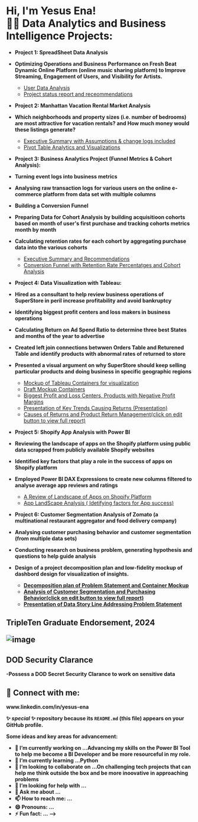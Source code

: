 <h1>Hi, I'm Yesus Ena! <br/><a 

<h2>👨‍💻 Data Analytics and Business Intelligence Projects:</h2>

- <b>Project 1: SpreadSheet Data Analysis
- Optimizing Operations and Business Performance on Fresh Beat Dynamic Online  Platform (online music sharing platform) to Improve Streaming, Engagement of Users, and Visibility for Artists.</b>
  - [User Data Analysis](https://docs.google.com/spreadsheets/d/1cD7Boge2K6DJ3aTJQ6-l615oshyRUdm3kEcFbZwJkaw/edit?usp=sharing)
  - [Project status report and receommendations](https://docs.google.com/document/d/1lJVfLP8kztqAxxQishqC4Ci6aUZw_8x7b0B2o6B-X5g/edit?usp=sharing)
    
    
- <b> Project 2: Manhattan Vacation Rental Market Analysis
- Which neighborhoods and property sizes (i.e. number of bedrooms) are most attractive for vacation rentals? and How much money would these listings generate?</b>
  - [Executive Summary with Assumptions & change logs included](https://docs.google.com/spreadsheets/d/1z9C0dAn7hjvEZ-z9EcpFhvgfeZJmWFlcZr51ZMv4Ggg/edit?usp=sharing)
  - [Pivot Table Analytics and Visualizations](https://docs.google.com/spreadsheets/d/1z9C0dAn7hjvEZ-z9EcpFhvgfeZJmWFlcZr51ZMv4Ggg/edit?usp=sharing)
  
  
- <b>Project 3: Business Analytics Project (Funnel Metrics & Cohort Analysis):
- Turning event logs into business metrics
- Analysing raw transaction logs for various users on the online e-commerce platform from data set with multiple columns
- Building a Conversion Funnel 
- Preparing Data for Cohort Analysis by building acquisitioon cohorts based on month of user's first purchase and tracking cohorts metrics month by month
- Calculating retention rates for each cohort by aggregating purchase data into the various cohorts</b>
  - [Executive Summary and Recommendations](https://docs.google.com/spreadsheets/d/1dZvMCtVKmnJvZz1W61WKG1ZY0_ZTVLnuWQKGRNQYUrU/edit?usp=sharing)
  - [Conversion Funnel with Retention Rate Percentatges and Cohort Analysis](https://docs.google.com/spreadsheets/d/1dZvMCtVKmnJvZz1W61WKG1ZY0_ZTVLnuWQKGRNQYUrU/edit?usp=sharing)
    
- <b>Project 4: Data Visualization with Tableau:
- Hired as a consultant to help review business operations of SuperStore in peril increase profitability and avoid bankruptcy
- Identifying biggest profit centers and loss makers in business operations
- Calculating Return on Ad Spend Ratio to determine three best States and months of the year to advertise
- Created left join connections betwwen Orders Table and Returened Table and identify products with abnormal rates of returned to store
- Presented a visual argument on why SuperStore should keep selling particular products and doing business in specific geographic regions </b>

  - [Mockup of Tableau Containers for visualization](https://docs.google.com/spreadsheets/d/1x7PAOG8YIWZSN9ct6-Ox5EBKGvdcwQ_m2qIe7_9HcoE/edit?usp=sharing)
  - [Draft Mockup Containers](https://docs.google.com/spreadsheets/d/12WYt-kVPU4A2JrpMZjRm-rRLbD4qjJYG/edit?usp=sharing&ouid=100533234730281498308&rtpof=true&sd=true)
  - [Biggest Profit and Loss Centers, Products with Negative Profit Margins](https://public.tableau.com/views/UPDATTEDDATAVISUALIZATIONWITHTABLEAUDASH/Dashboard3?:language=en-US&:sid=&:redirect=auth&:display_count=n&:origin=viz_share_link)
  - [Presentation of Key Trends Causing Returns (Presentation)](https://docs.google.com/presentation/d/1umKWBUKOXL1xSp1vAezXcALg5jWoUYDK/edit?usp=sharing&ouid=100533234730281498308&rtpof=true&sd=true)
  - [Causes of Returns and Product Return Management(click on edit button to view full report)](https://public.tableau.com/views/STORYTELLINGWITHTABLEAUBook1/Dashboard1?:language=en-US&:sid=&:redirect=auth&:display_count=n&:origin=viz_share_link)
    
    
- <b>Project 5: Shopify App Analysis with Power BI 
- Reviewing the landscape of apps on the Shopify platform using public data scrapped from publicly available Shopify websites
- Identified key factors that play a role in the success of apps on Shopify platform
- Employed Power BI DAX Expressions to create new columns filtered to analyse average app reviews and ratings</b>
  - [A Review of Landscape of Apps on Shopify Platform](https://docs.google.com/spreadsheets/d/1h8oL1Mr-mhjdPmDJqRqZdpqs7iiJ42DJOYers8fKWSc/edit?usp=sharing)
  - [App LandScape Analysis ( Idetifying factors for App success)](https://app.powerbi.com/groups/me/list?experience=power-bi)
    
    
- <b>Project 6: Customer Segmentation Analysis of Zomato (a multinational restaurant aggregator and food delivery company)
- Analysing customer purchasing behavior and customer segmentation (from multiple data sets)
- Conducting research on business problem, generating hypothesis and questions to help guide analysis
- Design of a project decomposition plan and low-fidelity mockup of dashbord design for visualization of insights.
  -  [Decomposition plan of Problem Statement and Container Mockup](https://docs.google.com/spreadsheets/d/1hV6Cm3MhRZx96bvKtojLHTJyw-8Z32GaDYhzOE-P4eM/edit?usp=sharing)
  -  [Analysis of Customer Segmentation and Purchasing Behavior(click on edit button to view full report)](https://public.tableau.com/views/UPDATTEDFINALPROJECT-YESUSENA/ZamatosCustomers?:language=en-US&:sid=&:redirect=auth&:display_count=n&:origin=viz_share_link) 
  -  [Presentation of Data Story Line Addressing Problem Statement](https://docs.google.com/presentation/d/1MEarsaq56I8NZAXzCqRu3_lyK-lvV81s/edit?usp=sharing&ouid=100533234730281498308&rtpof=true&sd=true)

<h2>TripleTen Graduate Endorsement, 2024 
  
   ![image](https://github.com/user-attachments/assets/a711a9e6-c0fb-4532-89e7-6095671e1076)
    </h2>

<h2>DOD Security Clarance </h2>
-Possess a DOD Secret Security Clarance to work on sensitive data

<h2> 🤳 Connect with me:</h2>   www.linkedin.com/in/yesus-ena

✨ _special_ ✨ repository because its `README.md` (this file) appears on your GitHub profile.

Some ideas and key areas for advancement:

- 🔭 I’m currently working on ...Advancing my skills on the Power BI Tool to help me become a BI Developer and be more resourceful in my role.
- 🌱 I’m currently learning ...Python
- 👯 I’m looking to collaborate on ...On challenging tech projects that can help me think outside the box and be more inoovative in approaching problems
- 🤔 I’m looking for help with ...
- 💬 Ask me about ...
- 📫 How to reach me: ...
- 😄 Pronouns: ...
- ⚡ Fun fact: ...
-->
